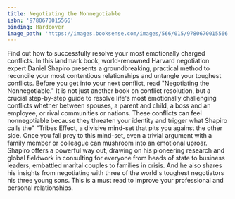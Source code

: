 ```yaml
---
title: Negotiating the Nonnegotiable
isbn: '9780670015566'
binding: Hardcover
image_path: 'https://images.booksense.com/images/566/015/9780670015566.jpg'
---
```



Find out how to successfully resolve your most emotionally charged conflicts. In this landmark book, world-renowned Harvard negotiation expert Daniel Shapiro presents a groundbreaking, practical method to reconcile your most contentious relationships and untangle your toughest conflicts. Before you get into your next conflict, read "Negotiating the Nonnegotiable." It is not just another book on conflict resolution, but a crucial step-by-step guide to resolve life's most emotionally challenging conflicts whether between spouses, a parent and child, a boss and an employee, or rival communities or nations. These conflicts can feel nonnegotiable because they threaten your identity and trigger what Shapiro calls the" "Tribes Effect, a divisive mind-set that pits you against the other side. Once you fall prey to this mind-set, even a trivial argument with a family member or colleague can mushroom into an emotional uproar. Shapiro offers a powerful way out, drawing on his pioneering research and global fieldwork in consulting for everyone from heads of state to business leaders, embattled marital couples to families in crisis. And he also shares his insights from negotiating with three of the world's toughest negotiators his three young sons. This is a must read to improve your professional and personal relationships.